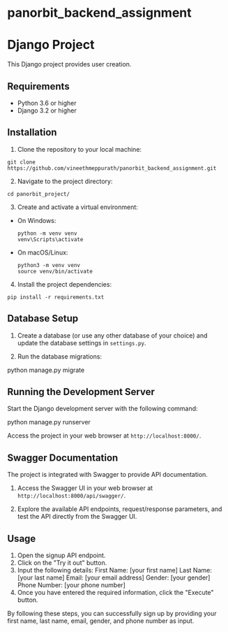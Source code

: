 # panorbit_backend_assignment

# Django Project

This Django project provides user creation.

## Requirements

- Python 3.6 or higher
- Django 3.2 or higher

## Installation

1. Clone the repository to your local machine:
````
git clone https://github.com/vineethmeppurath/panorbit_backend_assignment.git
````

2. Navigate to the project directory:
````
cd panorbit_project/
````

3. Create and activate a virtual environment:
- On Windows:
  ```
  python -m venv venv
  venv\Scripts\activate
  ```
- On macOS/Linux:
  ```
  python3 -m venv venv
  source venv/bin/activate
  ```

4. Install the project dependencies:
````
pip install -r requirements.txt
````
## Database Setup

1. Create a database (or use any other database of your choice) and update the database settings in `settings.py`.

2. Run the database migrations:

python manage.py migrate


## Running the Development Server

Start the Django development server with the following command:

python manage.py runserver

Access the project in your web browser at `http://localhost:8000/`.


## Swagger Documentation

The project is integrated with Swagger to provide API documentation.

1. Access the Swagger UI in your web browser at `http://localhost:8000/api/swagger/`.

2. Explore the available API endpoints, request/response parameters, and test the API directly from the Swagger UI.

## Usage

1. Open the signup API endpoint.
2. Click on the "Try it out" button.
3. Input the following details:
      First Name: [your first name]
      Last Name: [your last name]
      Email: [your email address]
      Gender: [your gender]
      Phone Number: [your phone number]
4. Once you have entered the required information, click the "Execute" button.

By following these steps, you can successfully sign up by providing your first name, last name, email, gender, and phone number as input.
